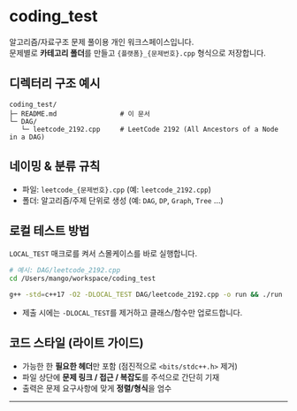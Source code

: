 # coding_test

알고리즘/자료구조 문제 풀이용 개인 워크스페이스입니다.  
문제별로 **카테고리 폴더**를 만들고 `{플랫폼}_{문제번호}.cpp` 형식으로 저장합니다.

## 디렉터리 구조 예시
```
coding_test/
├─ README.md                # 이 문서
└─ DAG/
   └─ leetcode_2192.cpp     # LeetCode 2192 (All Ancestors of a Node in a DAG)
```

## 네이밍 & 분류 규칙
- 파일: `leetcode_{문제번호}.cpp` (예: `leetcode_2192.cpp`)
- 폴더: 알고리즘/주제 단위로 생성 (예: `DAG`, `DP`, `Graph`, `Tree` …)

## 로컬 테스트 방법
`LOCAL_TEST` 매크로를 켜서 스몰케이스를 바로 실행합니다.

```bash
# 예시: DAG/leetcode_2192.cpp
cd /Users/mango/workspace/coding_test

g++ -std=c++17 -O2 -DLOCAL_TEST DAG/leetcode_2192.cpp -o run && ./run
```

- 제출 시에는 `-DLOCAL_TEST`를 제거하고 클래스/함수만 업로드합니다.

## 코드 스타일 (라이트 가이드)
- 가능한 한 **필요한 헤더**만 포함 (점진적으로 `<bits/stdc++.h>` 제거)
- 파일 상단에 **문제 링크 / 접근 / 복잡도**를 주석으로 간단히 기재
- 출력은 문제 요구사항에 맞게 **정렬/형식**을 엄수

---
